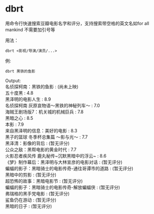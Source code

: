 # dbrt
用命令行快速搜索豆瓣电影名字和评分，支持搜索带空格的英文名如for all mankind 不需要加引号等 </br>

用法：
```
dbrt <影视/导演/演员/...>
```
例:
```
dbrt 黑铁的鱼影
```
Output:</br>
名侦探柯南：黑铁的鱼影 : (尚未上映)</br>
五十度黑 : 4.8</br>
黑泽明的电影人生 : 8.9</br>
名侦探柯南 灰原哀物语～黑铁的神秘列车～ : 7.0</br>
海贼王剧场版7：机关城的机械巨兵 : 7.8</br>
黑暗之心 : 8.5</br>
本影 : 7.9</br>
来自黑泽明的信息：美好的电影 : 8.3</br>
黑子的篮球 冬季杯总集篇 ～影与光～ : 7.7</br>
黑泽清：影像的背后 : (暂无评分)</br>
公众之敌：黑帮电影的黄金时代 : 7.7</br>
火影忍者疾风传 鹿丸秘传\~沉默黑暗中的浮云\~ : 8.6</br>
《梦》制作幕后：黑泽明与大林宣彦的电影对话 : (暂无评分)</br>
蝙蝠的影子：黑暗骑士的电影传奇-通往哥谭市的道路 : (暂无评分)</br>
黑暗中的剪影 : (暂无评分)</br>
超恐怖的故事：黑暗电影节 : (暂无评分)</br>
蝙蝠的影子：黑暗骑士的电影传奇-解放蝙蝠侠 : (暂无评分)</br>
弗瑞格的黑手党电影 : (暂无评分)</br>
鲨鱼仍在游动 : (暂无评分)</br>
黑暗的日子 : (暂无评分)</br>

